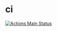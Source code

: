 # ci
[![Actions Main Status](https://github.com/wheelet/ci/actions/workflows/main.yml/badge.svg)](https://github.com/wheelet/ci/actions/)
